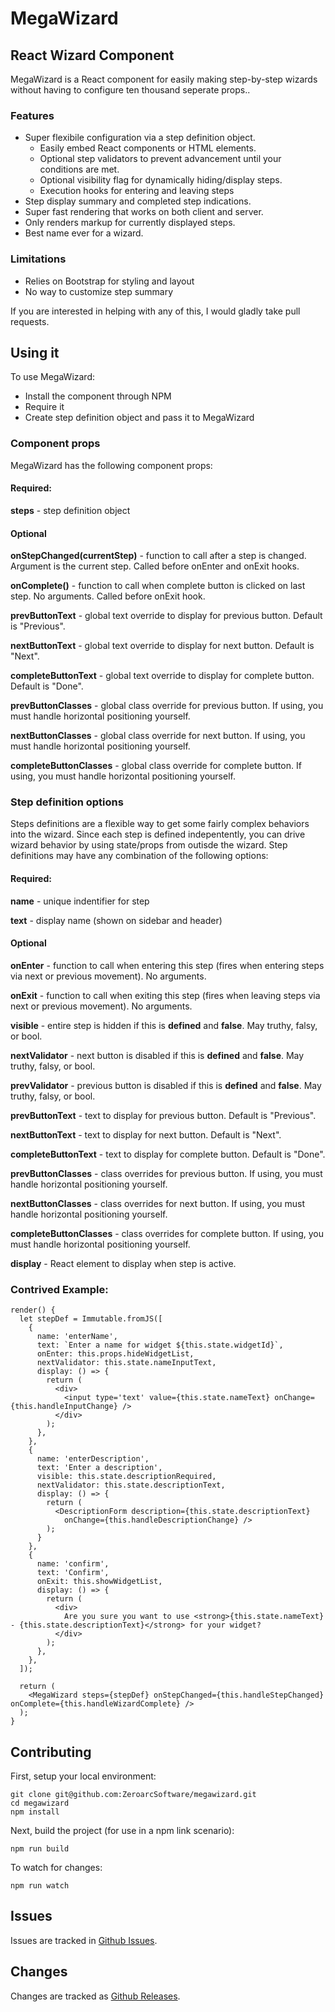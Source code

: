 # MegaWizard

## React Wizard Component

MegaWizard is a React component for easily making step-by-step wizards without having to configure ten thousand seperate props..

### Features
- Super flexibile configuration via a step definition object.
  - Easily embed React components or HTML elements.
  - Optional step validators to prevent advancement until your conditions are met.
  - Optional visibility flag for dynamically hiding/display steps.
  - Execution hooks for entering and leaving steps
- Step display summary and completed step indications.
- Super fast rendering that works on both client and server.
- Only renders markup for currently displayed steps.
- Best name ever for a wizard.

### Limitations
- Relies on Bootstrap for styling and layout
- No way to customize step summary

If you are interested in helping with any of this, I would gladly take pull requests.

## Using it
To use MegaWizard:
- Install the component through NPM
- Require it
- Create step definition object and pass it to MegaWizard

### Component props
MegaWizard has the following component props:

#### Required:
**steps** - step definition object

#### Optional
**onStepChanged(currentStep)** - function to call after a step is changed. Argument is the current step. Called before onEnter and onExit hooks.

**onComplete()** - function to call when complete button is clicked on last step. No arguments. Called before onExit hook.

**prevButtonText** - global text override to display for previous button. Default is "Previous".

**nextButtonText** - global text override to display for next button. Default is "Next".

**completeButtonText** - global text override to display for complete button. Default is "Done".

**prevButtonClasses** - global class override for previous button. If using, you must handle horizontal positioning yourself.

**nextButtonClasses** - global class override for next button. If using, you must handle horizontal positioning yourself.

**completeButtonClasses** - global class override for complete button. If using, you must handle horizontal positioning yourself.


### Step definition options

Steps definitions are a flexible way to get some fairly complex behaviors into the wizard. Since each step is defined indepentently, you can drive wizard behavior by using state/props from outisde the wizard. Step definitions may have any combination of the following options:

#### Required:
**name** - unique indentifier for step

**text** - display name (shown on sidebar and header)

#### Optional
**onEnter** - function to call when entering this step (fires when entering steps via next or previous movement). No arguments.

**onExit** - function to call when exiting this step (fires when leaving steps via next or previous movement). No arguments.

**visible** - entire step is hidden if this is **defined** and **false**. May truthy, falsy, or bool.

**nextValidator** - next button is disabled if this is **defined** and **false**. May truthy, falsy, or bool.

**prevValidator** - previous button is disabled if this is **defined** and **false**. May truthy, falsy, or bool.

**prevButtonText** - text to display for previous button. Default is "Previous".

**nextButtonText** - text to display for next button. Default is "Next".

**completeButtonText** - text to display for complete button. Default is "Done".

**prevButtonClasses** - class overrides for previous button. If using, you must handle horizontal positioning yourself.

**nextButtonClasses** - class overrides for next button. If using, you must handle horizontal positioning yourself.

**completeButtonClasses** - class overrides for complete button. If using, you must handle horizontal positioning yourself.

**display** - React element to display when step is active.

### Contrived Example:

    render() {
      let stepDef = Immutable.fromJS([
        {
          name: 'enterName',
          text: `Enter a name for widget ${this.state.widgetId}`,
          onEnter: this.props.hideWidgetList,
          nextValidator: this.state.nameInputText,
          display: () => {
            return (
              <div>
                <input type='text' value={this.state.nameText} onChange={this.handleInputChange} />
              </div>
            );
          },
        },
        {
          name: 'enterDescription',
          text: 'Enter a description',
          visible: this.state.descriptionRequired,
          nextValidator: this.state.descriptionText,
          display: () => {
            return (
              <DescriptionForm description={this.state.descriptionText}
                onChange={this.handleDescriptionChange} />
            );
          }
        },
        {
          name: 'confirm',
          text: 'Confirm',
          onExit: this.showWidgetList,
          display: () => {
            return (
              <div>
                Are you sure you want to use <strong>{this.state.nameText} - {this.state.descriptionText}</strong> for your widget?
              </div>
            );
          },
        },
      ]);

      return (
        <MegaWizard steps={stepDef} onStepChanged={this.handleStepChanged} onComplete={this.handleWizardComplete} />
      );
    }


## Contributing

First, setup your local environment:

    git clone git@github.com:ZeroarcSoftware/megawizard.git
    cd megawizard
    npm install

Next, build the project (for use in a npm link scenario):

    npm run build

To watch for changes:

    npm run watch

## Issues
Issues are tracked in [Github Issues](https://github.com/ZeroarcSoftware/megawizard/issues).

## Changes
Changes are tracked as [Github Releases](https://github.com/ZeroarcSoftware/megawizard/releases).
